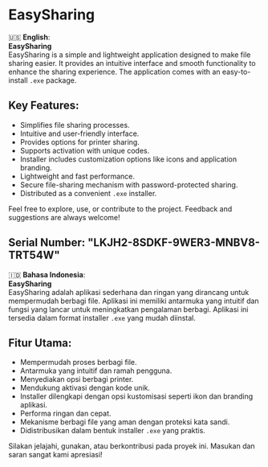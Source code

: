 # EasySharing

🇺🇸 **English**:  
**EasySharing**  
EasySharing is a simple and lightweight application designed to make file sharing easier. It provides an intuitive interface and smooth functionality to enhance the sharing experience. The application comes with an easy-to-install `.exe` package.

## **Key Features**:
- Simplifies file sharing processes.
- Intuitive and user-friendly interface.
- Provides options for printer sharing.
- Supports activation with unique codes.
- Installer includes customization options like icons and application branding.
- Lightweight and fast performance.
- Secure file-sharing mechanism with password-protected sharing.
- Distributed as a convenient `.exe` installer.

Feel free to explore, use, or contribute to the project. Feedback and suggestions are always welcome!

Serial Number:
"LKJH2-8SDKF-9WER3-MNBV8-TRT54W"
---

🇮🇩 **Bahasa Indonesia**:  
**EasySharing**  
EasySharing adalah aplikasi sederhana dan ringan yang dirancang untuk mempermudah berbagi file. Aplikasi ini memiliki antarmuka yang intuitif dan fungsi yang lancar untuk meningkatkan pengalaman berbagi. Aplikasi ini tersedia dalam format installer `.exe` yang mudah diinstal.

## **Fitur Utama**:
- Mempermudah proses berbagi file.
- Antarmuka yang intuitif dan ramah pengguna.
- Menyediakan opsi berbagi printer.
- Mendukung aktivasi dengan kode unik.
- Installer dilengkapi dengan opsi kustomisasi seperti ikon dan branding aplikasi.
- Performa ringan dan cepat.
- Mekanisme berbagi file yang aman dengan proteksi kata sandi.
- Didistribusikan dalam bentuk installer `.exe` yang praktis.

Silakan jelajahi, gunakan, atau berkontribusi pada proyek ini. Masukan dan saran sangat kami apresiasi!
